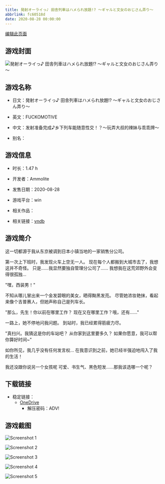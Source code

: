 ```yaml
---
title: 発射オーライっ♪ 田舎列車はハメられ放題!? ～ギャルと文女のおじさん弄り～
abbrlink: fc60518d
date: 2020-08-28 00:00:00
---
```

[编辑此页面](https://github.com/ACG-3/ADV3-source/blob/main/source/_posts/games/%E7%99%BA%E5%B0%84%E3%82%AA%E3%83%BC%E3%83%A9%E3%82%A4%E3%81%A3%E2%99%AA%20%E7%94%B0%E8%88%8E%E5%88%97%E8%BB%8A%E3%81%AF%E3%83%8F%E3%83%A1%E3%82%89%E3%82%8C%E6%94%BE%E9%A1%8C%21%20%EF%BD%9E%E3%82%AE%E3%83%A3%E3%83%AB%E3%81%A8%E6%96%87%E5%A5%B3%E3%81%AE%E3%81%8A%E3%81%98%E3%81%95%E3%82%93%E5%BC%84%E3%82%8A%EF%BD%9E.md)

## 游戏封面

![発射オーライっ♪ 田舎列車はハメられ放題!? ～ギャルと文女のおじさん弄り～](https://pan.timero.xyz/onedrive/img_lib_001/%E7%99%BA%E5%B0%84%E3%82%AA%E3%83%BC%E3%83%A9%E3%82%A4%E3%81%A3%E2%99%AA%20%E7%94%B0%E8%88%8E%E5%88%97%E8%BB%8A%E3%81%AF%E3%83%8F%E3%83%A1%E3%82%89%E3%82%8C%E6%94%BE%E9%A1%8C%21%20%EF%BD%9E%E3%82%AE%E3%83%A3%E3%83%AB%E3%81%A8%E6%96%87%E5%A5%B3%E3%81%AE%E3%81%8A%E3%81%98%E3%81%95%E3%82%93%E5%BC%84%E3%82%8A%EF%BD%9E_cover.avif)


## 游戏名称

- 日文：発射オーライっ♪ 田舎列車はハメられ放題!? ～ギャルと文女のおじさん弄り～
- 英文：FUCKOMOTIVE
- 中文：发射准备完成♪乡下列车能随意性交！？〜玩弄大叔的辣妹与乖乖牌〜

- 别名：


## 游戏信息

- 时长：1.47 h
- 开发者：Ammolite
- 发售日期：2020-08-28
- 游戏平台：win
- 相关作品：

- 相关链接：[vndb](https://vndb.org/v29074)


## 游戏简介

这一切都源于我从东京被调到日本小镇当地的一家销售分公司。

第一次上下班时，我发现火车上空无一人。
现在每个人都搬到大城市去了，我想这并不奇怪。
只是......我显然要独自管理分公司了......
我想我在这荒郊野外会变得很孤独...

"嘿，西装男！"

不知从哪儿冒出来一个金发碧眼的美女，晒得黝黑发亮。
尽管她浓妆艳抹，看起来像个吉普赛人，但她声称自己是列车长。

"那么，先生！你以前在哪里工作？
现在又在哪里工作？哦，还有......"

一路上，她不停地问我问题。
到站时，我已经累得筋疲力尽。

"真扫兴。我猜这是你的车站吧？
从你家到这里要多久？
如果你愿意，我可以帮你算好时间~"

如你所见，我几乎没有任何发言权...
在我意识到之前，她已经半强迫地闯入了我的生活！

我还没跟你说另一个女孩呢
可爱、书生气、黑色短发......那我该选哪一个呢？




## 下载链接

- 稳定链接：
    - [OneDrive](https://pan.timero.xyz/onedrive/adv_lib_001/%E7%99%BA%E5%B0%84%E3%82%AA%E3%83%BC%E3%83%A9%E3%82%A4%E3%81%A3%E2%99%AA%20%E7%94%B0%E8%88%8E%E5%88%97%E8%BB%8A%E3%81%AF%E3%83%8F%E3%83%A1%E3%82%89%E3%82%8C%E6%94%BE%E9%A1%8C%21%20%EF%BD%9E%E3%82%AE%E3%83%A3%E3%83%AB%E3%81%A8%E6%96%87%E5%A5%B3%E3%81%AE%E3%81%8A%E3%81%98%E3%81%95%E3%82%93%E5%BC%84%E3%82%8A%EF%BD%9E)
        - 解压密码：ADV!



## 游戏截图


![Screenshot 1](https://pan.timero.xyz/onedrive/img_lib_001/%E7%99%BA%E5%B0%84%E3%82%AA%E3%83%BC%E3%83%A9%E3%82%A4%E3%81%A3%E2%99%AA%20%E7%94%B0%E8%88%8E%E5%88%97%E8%BB%8A%E3%81%AF%E3%83%8F%E3%83%A1%E3%82%89%E3%82%8C%E6%94%BE%E9%A1%8C%21%20%EF%BD%9E%E3%82%AE%E3%83%A3%E3%83%AB%E3%81%A8%E6%96%87%E5%A5%B3%E3%81%AE%E3%81%8A%E3%81%98%E3%81%95%E3%82%93%E5%BC%84%E3%82%8A%EF%BD%9E_Screenshot_1.avif)

![Screenshot 2](https://pan.timero.xyz/onedrive/img_lib_001/%E7%99%BA%E5%B0%84%E3%82%AA%E3%83%BC%E3%83%A9%E3%82%A4%E3%81%A3%E2%99%AA%20%E7%94%B0%E8%88%8E%E5%88%97%E8%BB%8A%E3%81%AF%E3%83%8F%E3%83%A1%E3%82%89%E3%82%8C%E6%94%BE%E9%A1%8C%21%20%EF%BD%9E%E3%82%AE%E3%83%A3%E3%83%AB%E3%81%A8%E6%96%87%E5%A5%B3%E3%81%AE%E3%81%8A%E3%81%98%E3%81%95%E3%82%93%E5%BC%84%E3%82%8A%EF%BD%9E_Screenshot_2.avif)

![Screenshot 3](https://pan.timero.xyz/onedrive/img_lib_001/%E7%99%BA%E5%B0%84%E3%82%AA%E3%83%BC%E3%83%A9%E3%82%A4%E3%81%A3%E2%99%AA%20%E7%94%B0%E8%88%8E%E5%88%97%E8%BB%8A%E3%81%AF%E3%83%8F%E3%83%A1%E3%82%89%E3%82%8C%E6%94%BE%E9%A1%8C%21%20%EF%BD%9E%E3%82%AE%E3%83%A3%E3%83%AB%E3%81%A8%E6%96%87%E5%A5%B3%E3%81%AE%E3%81%8A%E3%81%98%E3%81%95%E3%82%93%E5%BC%84%E3%82%8A%EF%BD%9E_Screenshot_3.avif)

![Screenshot 4](https://pan.timero.xyz/onedrive/img_lib_001/%E7%99%BA%E5%B0%84%E3%82%AA%E3%83%BC%E3%83%A9%E3%82%A4%E3%81%A3%E2%99%AA%20%E7%94%B0%E8%88%8E%E5%88%97%E8%BB%8A%E3%81%AF%E3%83%8F%E3%83%A1%E3%82%89%E3%82%8C%E6%94%BE%E9%A1%8C%21%20%EF%BD%9E%E3%82%AE%E3%83%A3%E3%83%AB%E3%81%A8%E6%96%87%E5%A5%B3%E3%81%AE%E3%81%8A%E3%81%98%E3%81%95%E3%82%93%E5%BC%84%E3%82%8A%EF%BD%9E_Screenshot_4.avif)

![Screenshot 5](https://pan.timero.xyz/onedrive/img_lib_001/%E7%99%BA%E5%B0%84%E3%82%AA%E3%83%BC%E3%83%A9%E3%82%A4%E3%81%A3%E2%99%AA%20%E7%94%B0%E8%88%8E%E5%88%97%E8%BB%8A%E3%81%AF%E3%83%8F%E3%83%A1%E3%82%89%E3%82%8C%E6%94%BE%E9%A1%8C%21%20%EF%BD%9E%E3%82%AE%E3%83%A3%E3%83%AB%E3%81%A8%E6%96%87%E5%A5%B3%E3%81%AE%E3%81%8A%E3%81%98%E3%81%95%E3%82%93%E5%BC%84%E3%82%8A%EF%BD%9E_Screenshot_5.avif)

